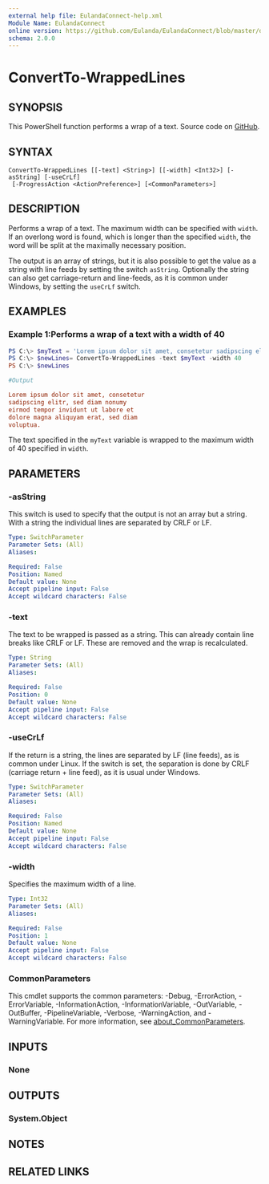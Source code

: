 ```yaml
---
external help file: EulandaConnect-help.xml
Module Name: EulandaConnect
online version: https://github.com/Eulanda/EulandaConnect/blob/master/docs/Convert-WrappedLines.md
schema: 2.0.0
---
```


# ConvertTo-WrappedLines

## SYNOPSIS
This PowerShell function performs a wrap of a text. Source code on [GitHub](https://github.com/Eulanda/EulandaConnect/blob/master/source/public/ConvertTo-WrappedLines.ps1).

## SYNTAX

```
ConvertTo-WrappedLines [[-text] <String>] [[-width] <Int32>] [-asString] [-useCrLf]
 [-ProgressAction <ActionPreference>] [<CommonParameters>]
```

## DESCRIPTION
Performs a wrap of a text. The maximum width can be specified with `width`. If an overlong word is found, which is longer than the specified `width`, the word will be split at the maximally necessary position.

The output is an array of strings, but it is also possible to get the value as a string with line feeds by setting the switch `asString`. Optionally the string can also get carriage-return and line-feeds, as it is common under Windows, by setting the `useCrLf` switch.

## EXAMPLES

### Example 1:Performs a wrap of a text with a width of 40
```powershell
PS C:\> $myText = 'Lorem ipsum dolor sit amet, consetetur sadipscing elitr, sed diam nonumy eirmod tempor invidunt ut labore et dolore magna aliquyam erat, sed diam voluptua.'
PS C:\> $newLines= ConvertTo-WrappedLines -text $myText -width 40
PS C:\> $newLines
```

```ini
#Output

Lorem ipsum dolor sit amet, consetetur
sadipscing elitr, sed diam nonumy
eirmod tempor invidunt ut labore et
dolore magna aliquyam erat, sed diam
voluptua.
```

The text specified in the `myText` variable is wrapped to the maximum width of 40 specified in `width`. 

## PARAMETERS

### -asString
This switch is used to specify that the output is not an array but a string. With a string the individual lines are separated by CRLF or LF.

```yaml
Type: SwitchParameter
Parameter Sets: (All)
Aliases:

Required: False
Position: Named
Default value: None
Accept pipeline input: False
Accept wildcard characters: False
```

### -text
The text to be wrapped is passed as a string. This can already contain line breaks like CRLF or LF. These are removed and the wrap is recalculated.

```yaml
Type: String
Parameter Sets: (All)
Aliases:

Required: False
Position: 0
Default value: None
Accept pipeline input: False
Accept wildcard characters: False
```

### -useCrLf
If the return is a string, the lines are separated by LF (line feeds), as is common under Linux. If the switch is set, the separation is done by CRLF (carriage return + line feed), as it is usual under Windows.

```yaml
Type: SwitchParameter
Parameter Sets: (All)
Aliases:

Required: False
Position: Named
Default value: None
Accept pipeline input: False
Accept wildcard characters: False
```

### -width
Specifies the maximum width of a line.

```yaml
Type: Int32
Parameter Sets: (All)
Aliases:

Required: False
Position: 1
Default value: None
Accept pipeline input: False
Accept wildcard characters: False
```


### CommonParameters
This cmdlet supports the common parameters: -Debug, -ErrorAction, -ErrorVariable, -InformationAction, -InformationVariable, -OutVariable, -OutBuffer, -PipelineVariable, -Verbose, -WarningAction, and -WarningVariable. For more information, see [about_CommonParameters](http://go.microsoft.com/fwlink/?LinkID=113216).

## INPUTS

### None

## OUTPUTS

### System.Object
## NOTES

## RELATED LINKS

